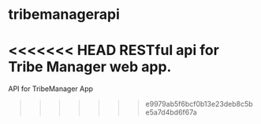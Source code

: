 # tribemanagerapi
<<<<<<< HEAD
RESTful api for Tribe Manager web app.
=======
API for TribeManager App
>>>>>>> e9979ab5f6bcf0b13e23deb8c5be5a7d4bd6f67a
